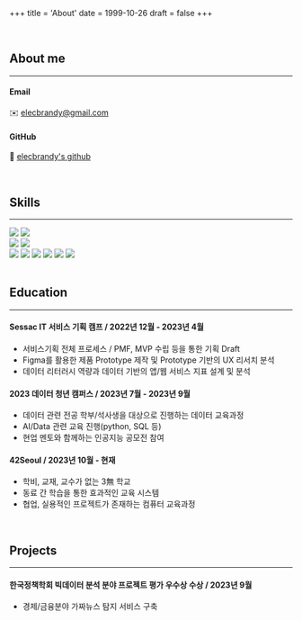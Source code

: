 +++
title = 'About'
date = 1999-10-26
draft = false
+++

<br>

## About me
---
#### Email
✉️ elecbrandy@gmail.com
#### GitHub
🔗 [elecbrandy's github](https://github.com/ElecBrandy)

<br>

## Skills
---
<img src="https://img.shields.io/badge/C-0275d8?style=flat-square&logo=C&logoColor=white"/>
<img src="https://img.shields.io/badge/Python-244e71?style=flat-square&logo=Python&logoColor=white"/>
</br>
<img src="https://img.shields.io/badge/Github-181717?style=flat-square&logo=Github&logoColor=white"/>
<img src="https://img.shields.io/badge/Hugo-FF4088?style=flat-square&logo=Hugo&logoColor=white"/>
<br>
<img src="https://img.shields.io/badge/Adobe-FF0000?style=flat-square&logo=Adobe&logoColor=white"/>
<img src="https://img.shields.io/badge/Lightroom-31A8FF?style=flat-square&logo=adobelightroom&logoColor=white"/>
<img src="https://img.shields.io/badge/Photoshop-03A9F4?style=flat-square&logo=adobephotoshop&logoColor=white"/>
<img src="https://img.shields.io/badge/Illustrator-FF9A00?style=flat-square&logo=adobeillustrator&logoColor=white"/>
<img src="https://img.shields.io/badge/Aftereffects-B388FF?style=flat-square&logo=adobeaftereffects&logoColor=white"/>
<img src="https://img.shields.io/badge/Premierepro-9999FF?style=flat-square&logo=adobepremierepro&logoColor=white"/>


<br>
<br>

## Education
---
#### Sessac IT 서비스 기획 캠프 / 2022년 12월 - 2023년 4월
- 서비스기획 전체 프로세스 / PMF, MVP 수립 등을 통한 기획 Draft
- Figma를 활용한 제품 Prototype 제작 및 Prototype 기반의 UX 리서치 분석
- 데이터 리터러시 역량과 데이터 기반의 앱/웹 서비스 지표 설계 및 분석

#### 2023 데이터 청년 캠퍼스 / 2023년 7월 - 2023년 9월
- 데이터 관련 전공 학부/석사생을 대상으로 진행하는 데이터 교육과정
- AI/Data 관련 교육 진행(python, SQL 등)
- 현업 멘토와 함께하는 인공지능 공모전 참여

#### 42Seoul / 2023년 10월 - 현재
- 학비, 교재, 교수가 없는 3無 학교
- 동료 간 학습을 통한 효과적인 교육 시스템
- 협업, 실용적인 프로젝트가 존재하는 컴퓨터 교육과정

<br>

## Projects
---
#### 한국정책학회 빅데이터 분석 분야 프로젝트 평가 우수상 수상 / 2023년 9월
- 경제/금융분야 가짜뉴스 탐지 서비스 구축

<br>
